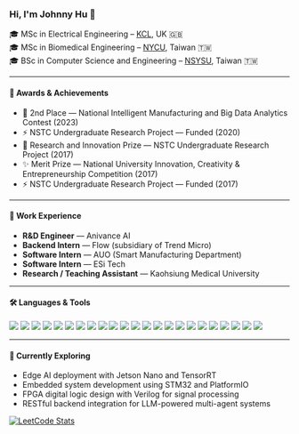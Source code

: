### Hi, I'm Johnny Hu 👋

🎓 MSc in Electrical Engineering – [KCL](https://www.kcl.ac.uk/), UK 🇬🇧  
🎓 MSc in Biomedical Engineering – [NYCU](https://www.nycu.edu.tw/), Taiwan 🇹🇼  
🎓 BSc in Computer Science and Engineering – [NSYSU](https://www.nsysu.edu.tw/), Taiwan 🇹🇼

---

#### 🔬 Awards & Achievements
- 🥈 2nd Place — National Intelligent Manufacturing and Big Data Analytics Contest (2023)  
- ⚡ NSTC Undergraduate Research Project — Funded (2020)  
- 🥇 Research and Innovation Prize — NSTC Undergraduate Research Project (2017)  
- ✨ Merit Prize — National University Innovation, Creativity & Entrepreneurship Competition (2017)  
- ⚡ NSTC Undergraduate Research Project — Funded (2017)  

---

#### 💼 Work Experience
- **R&D Engineer** — Anivance AI  
- **Backend Intern** — Flow (subsidiary of Trend Micro)  
- **Software Intern** — AUO (Smart Manufacturing Department)  
- **Software Intern** — ESi Tech  
- **Research / Teaching Assistant** — Kaohsiung Medical University

---

#### 🛠️ Languages & Tools  
<p align="left">
  <!-- Programming Languages -->
  <img src="https://img.shields.io/badge/Python-3776AB?style=flat&logo=python&logoColor=white" />
  <img src="https://img.shields.io/badge/C++-00599C?style=flat&logo=c%2b%2b&logoColor=white" />
  <img src="https://img.shields.io/badge/JavaScript-F7DF1E?style=flat&logo=javascript&logoColor=black" />

  <!-- Backend & API -->
  <img src="https://img.shields.io/badge/Node.js-339933?style=flat&logo=node.js&logoColor=white" />
  <img src="https://img.shields.io/badge/FastAPI-009688?style=flat&logo=fastapi&logoColor=white" />
  <img src="https://img.shields.io/badge/Flask-000000?style=flat&logo=flask&logoColor=white" />
  <img src="https://img.shields.io/badge/REST_API-005571?style=flat&logo=protocols&logoColor=white" />

  <!-- ML / AI -->
  <img src="https://img.shields.io/badge/TensorFlow-FF6F00?style=flat&logo=tensorflow&logoColor=white" />
  <img src="https://img.shields.io/badge/PyTorch-EE4C2C?style=flat&logo=pytorch&logoColor=white" />
  <img src="https://img.shields.io/badge/Scikit--Learn-F7931E?style=flat&logo=scikit-learn&logoColor=white" />

  <!-- DevOps / Cloud -->
  <img src="https://img.shields.io/badge/Docker-2496ED?style=flat&logo=docker&logoColor=white" />
  <img src="https://img.shields.io/badge/Kubernetes-326CE5?style=flat&logo=kubernetes&logoColor=white" />
  <img src="https://img.shields.io/badge/AWS-232F3E?style=flat&logo=amazon-aws&logoColor=white" />
  <img src="https://img.shields.io/badge/Firebase-FFCA28?style=flat&logo=firebase&logoColor=black" />
  <img src="https://img.shields.io/badge/Redis-DC382D?style=flat&logo=redis&logoColor=white" />
  <img src="https://img.shields.io/badge/NAS-556B2F?style=flat" />
  <img src="https://img.shields.io/badge/FAISS-003366?style=flat&logoColor=white" />

  <!-- Embedded / Edge AI / Hardware -->
  <img src="https://img.shields.io/badge/STM32-03234B?style=flat&logo=stmicroelectronics&logoColor=white" />
  <img src="https://img.shields.io/badge/ESP32-FF8300?style=flat" />
  <img src="https://img.shields.io/badge/PlatformIO-FF6600?style=flat&logo=platformio&logoColor=white" />
  <img src="https://img.shields.io/badge/Jetson_Nano-76B900?style=flat&logo=nvidia&logoColor=white" />
  <img src="https://img.shields.io/badge/Verilog-404080?style=flat" />
  <img src="https://img.shields.io/badge/FPGA-0171B6?style=flat" />
</p>

---

#### 🚀 Currently Exploring
- Edge AI deployment with Jetson Nano and TensorRT  
- Embedded system development using STM32 and PlatformIO  
- FPGA digital logic design with Verilog for signal processing  
- RESTful backend integration for LLM-powered multi-agent systems

<!---
JonyMorii/JonyMorii is a ✨ special ✨ repository because its `README.md` (this file) appears on your GitHub profile.
You can click the Preview link to take a look at your changes.
--->

[![LeetCode Stats](https://leetcard.jacoblin.cool/karta1337366?ext=heatmap)](https://leetcode.com/karta1337366/)
